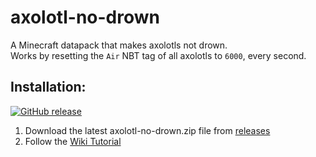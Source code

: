 # axolotl-no-drown

A Minecraft datapack that makes axolotls not drown.<br>
Works by resetting the `Air` NBT tag of all axolotls to `6000`, every second.

## Installation:
[![GitHub release](https://img.shields.io/github/release/vkritya/axolotl-no-drown?include_prereleases=&sort=semver)](https://github.com/vkritya/axolotl-no-drown/releases/)<br>
 1. Download the latest axolotl-no-drown.zip file from [releases](https://github.com/vkritya/axolotl-no-drown/releases/)
 2. Follow the [Wiki Tutorial](https://minecraft.fandom.com/wiki/Tutorials/Installing_a_data_pack#In_an_existing_world)
